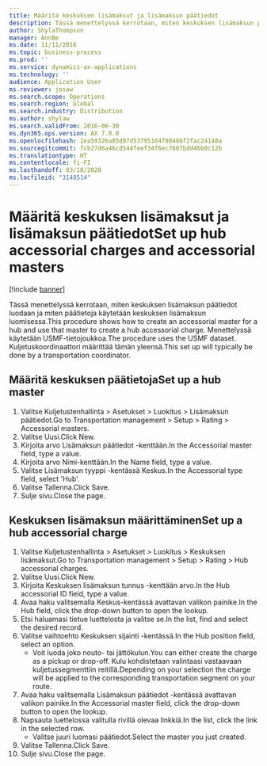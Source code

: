 ```yaml
---
title: Määritä keskuksen lisämaksut ja lisämaksun päätiedot
description: Tässä menettelyssä kerrotaan, miten keskuksen lisämaksun päätiedot luodaan ja miten päätietoja käytetään keskuksen lisämaksun luomisessa.
author: ShylaThompson
manager: AnnBe
ms.date: 11/11/2016
ms.topic: business-process
ms.prod: ''
ms.service: dynamics-ax-applications
ms.technology: ''
audience: Application User
ms.reviewer: josaw
ms.search.scope: Operations
ms.search.region: Global
ms.search.industry: Distribution
ms.author: shylaw
ms.search.validFrom: 2016-06-30
ms.dyn365.ops.version: AX 7.0.0
ms.openlocfilehash: 1ea59326a85d97d53795104f80486f2fac24148a
ms.sourcegitcommit: fcb27d6a46cd544feef34f6ec7607bdd46b0c12b
ms.translationtype: HT
ms.contentlocale: fi-FI
ms.lasthandoff: 03/18/2020
ms.locfileid: "3148514"
---
```

# <a name="set-up-hub-accessorial-charges-and-accessorial-masters"></a><span data-ttu-id="074b7-103">Määritä keskuksen lisämaksut ja lisämaksun päätiedot</span><span class="sxs-lookup"><span data-stu-id="074b7-103">Set up hub accessorial charges and accessorial masters</span></span>

[!include [banner](../../includes/banner.md)]

<span data-ttu-id="074b7-104">Tässä menettelyssä kerrotaan, miten keskuksen lisämaksun päätiedot luodaan ja miten päätietoja käytetään keskuksen lisämaksun luomisessa.</span><span class="sxs-lookup"><span data-stu-id="074b7-104">This procedure shows how to create an accessorial master for a hub and use that master to create a hub accessorial charge.</span></span> <span data-ttu-id="074b7-105">Menettelyssä käytetään USMF-tietojoukkoa.</span><span class="sxs-lookup"><span data-stu-id="074b7-105">The procedure uses the USMF dataset.</span></span> <span data-ttu-id="074b7-106">Kuljetuskoordinaattori määrittää tämän yleensä.</span><span class="sxs-lookup"><span data-stu-id="074b7-106">This set up will typically be done by a transportation coordinator.</span></span>


## <a name="set-up-a-hub-master"></a><span data-ttu-id="074b7-107">Määritä keskuksen päätietoja</span><span class="sxs-lookup"><span data-stu-id="074b7-107">Set up a hub master</span></span>
1. <span data-ttu-id="074b7-108">Valitse Kuljetustenhallinta > Asetukset > Luokitus > Lisämaksun päätiedot.</span><span class="sxs-lookup"><span data-stu-id="074b7-108">Go to Transportation management > Setup > Rating > Accessorial masters.</span></span>
2. <span data-ttu-id="074b7-109">Valitse Uusi.</span><span class="sxs-lookup"><span data-stu-id="074b7-109">Click New.</span></span>
3. <span data-ttu-id="074b7-110">Kirjoita arvo Lisämaksun päätiedot -kenttään.</span><span class="sxs-lookup"><span data-stu-id="074b7-110">In the Accessorial master field, type a value.</span></span>
4. <span data-ttu-id="074b7-111">Kirjoita arvo Nimi-kenttään.</span><span class="sxs-lookup"><span data-stu-id="074b7-111">In the Name field, type a value.</span></span>
5. <span data-ttu-id="074b7-112">Valitse Lisämaksun tyyppi -kentässä Keskus.</span><span class="sxs-lookup"><span data-stu-id="074b7-112">In the Accessorial type field, select 'Hub'.</span></span>
6. <span data-ttu-id="074b7-113">Valitse Tallenna.</span><span class="sxs-lookup"><span data-stu-id="074b7-113">Click Save.</span></span>
7. <span data-ttu-id="074b7-114">Sulje sivu.</span><span class="sxs-lookup"><span data-stu-id="074b7-114">Close the page.</span></span>

## <a name="set-up-a-hub-accessorial-charge"></a><span data-ttu-id="074b7-115">Keskuksen lisämaksun määrittäminen</span><span class="sxs-lookup"><span data-stu-id="074b7-115">Set up a hub accessorial charge</span></span>
1. <span data-ttu-id="074b7-116">Valitse Kuljetustenhallinta > Asetukset > Luokitus > Keskuksen lisämaksut.</span><span class="sxs-lookup"><span data-stu-id="074b7-116">Go to Transportation management > Setup > Rating > Hub accessorial charges.</span></span>
2. <span data-ttu-id="074b7-117">Valitse Uusi.</span><span class="sxs-lookup"><span data-stu-id="074b7-117">Click New.</span></span>
3. <span data-ttu-id="074b7-118">Kirjoita Keskuksen lisämaksun tunnus -kenttään arvo.</span><span class="sxs-lookup"><span data-stu-id="074b7-118">In the Hub accessorial ID field, type a value.</span></span>
4. <span data-ttu-id="074b7-119">Avaa haku valitsemalla Keskus-kentässä avattavan valikon painike.</span><span class="sxs-lookup"><span data-stu-id="074b7-119">In the Hub field, click the drop-down button to open the lookup.</span></span>
5. <span data-ttu-id="074b7-120">Etsi haluamasi tietue luettelosta ja valitse se.</span><span class="sxs-lookup"><span data-stu-id="074b7-120">In the list, find and select the desired record.</span></span>
6. <span data-ttu-id="074b7-121">Valitse vaihtoehto Keskuksen sijainti -kentässä.</span><span class="sxs-lookup"><span data-stu-id="074b7-121">In the Hub position field, select an option.</span></span>
    * <span data-ttu-id="074b7-122">Voit luoda joko nouto- tai jättökulun.</span><span class="sxs-lookup"><span data-stu-id="074b7-122">You can either create the charge as a pickup or drop-off.</span></span> <span data-ttu-id="074b7-123">Kulu kohdistetaan valintaasi vastaavaan kuljetussegmenttiin reitillä.</span><span class="sxs-lookup"><span data-stu-id="074b7-123">Depending on your selection the charge will be applied to the corresponding transportation segment on your route.</span></span>  
7. <span data-ttu-id="074b7-124">Avaa haku valitsemalla Lisämaksun päätiedot -kentässä avattavan valikon painike.</span><span class="sxs-lookup"><span data-stu-id="074b7-124">In the Accessorial master field, click the drop-down button to open the lookup.</span></span>
8. <span data-ttu-id="074b7-125">Napsauta luettelossa valitulla rivillä olevaa linkkiä.</span><span class="sxs-lookup"><span data-stu-id="074b7-125">In the list, click the link in the selected row.</span></span>
    * <span data-ttu-id="074b7-126">Valitse juuri luomasi päätiedot.</span><span class="sxs-lookup"><span data-stu-id="074b7-126">Select the master you just created.</span></span>  
9. <span data-ttu-id="074b7-127">Valitse Tallenna.</span><span class="sxs-lookup"><span data-stu-id="074b7-127">Click Save.</span></span>
10. <span data-ttu-id="074b7-128">Sulje sivu.</span><span class="sxs-lookup"><span data-stu-id="074b7-128">Close the page.</span></span>

